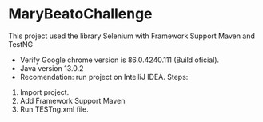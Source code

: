 # MaryBeatoChallenge
This project used the library Selenium with Framework Support Maven and TestNG  
* Verify Google chrome version is 86.0.4240.111 (Build oficial). 
* Java version 13.0.2
* Recomendation: run project on IntelliJ IDEA.
Steps: 
1. Import project. 
2. Add Framework Support Maven 
3. Run TESTng.xml file.
